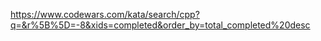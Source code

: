 
https://www.codewars.com/kata/search/cpp?q=&r%5B%5D=-8&xids=completed&order_by=total_completed%20desc